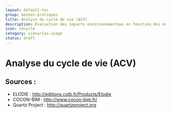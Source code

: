 ```yaml
---
layout: default-toc
group: bonnes-pratiques
title: Analyse du cycle de vie (ACV)
description: Evaluation des impacts environnementaux en fonction des matériaux et usages.
icon: recycle
category: scenarios-usage
status: draft
---
```


# Analyse du cycle de vie (ACV)

## Sources :

* ELODIE : http://editions.cstb.fr/Products/Elodie
* COCON-BIM : http://www.cocon-bim.fr/
* Quartz Project : http://quartzproject.org
